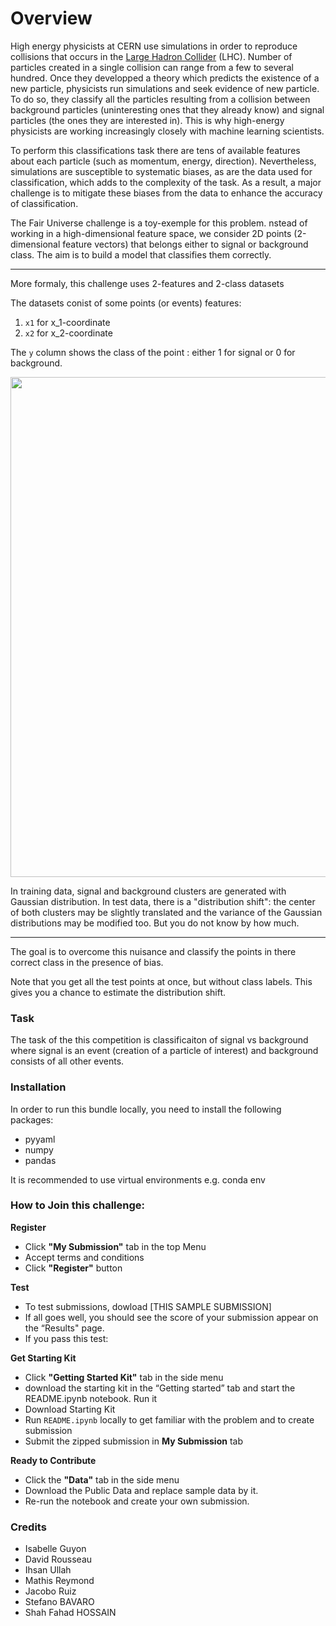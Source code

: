 # Overview

High energy physicists at CERN use simulations in order to reproduce collisions that occurs in the [Large Hadron Collider](https://www.home.cern/science/accelerators/large-hadron-collider) (LHC). Number of particles created in a single collision can range from a few to several hundred. Once they developped a theory which predicts the existence of a new particle, physicists run simulations and seek evidence of new particle. To do so, they classify all the particles resulting from a collision between background particles (uninteresting ones that they already know) and signal particles (the ones they are interested in). This is why high-energy physicists are working increasingly closely with machine learning scientists.

To perform this classifications task there are tens of available features about each particle (such as momentum, energy, direction). Nevertheless, simulations are susceptible to systematic biases, as are the data used for classification, which adds to the complexity of the task. As a result, a major challenge is to mitigate these biases from the data to enhance the accuracy of classification.

The Fair Universe challenge is a toy-exemple for this problem. nstead of working in a high-dimensional feature space, we consider 2D points (2-dimensional feature vectors) that belongs either to signal or background class.  The aim is to build a model that classifies them correctly.
***
More formaly, this challenge uses 2-features and 2-class datasets

The datasets conist of some points (or events) features:
1. `x1` for x_1-coordinate
2. `x2` for x_2-coordinate

The `y` column shows the class of the point : either 1 for signal or 0 for background. 

<img src="https://raw.githubusercontent.com/ihsaan-ullah/fair-universe/master/Competition_Bundle/pages/train_test_plots.png" width=800 > 

In training data, signal and background clusters are generated with Gaussian distribution. In test data, there is a "distribution shift": the center of both clusters may be slightly translated and the variance of the Gaussian distributions may be modified too. But you do not know by how much.
	
***
	
The goal is to overcome this nuisance and classify the points in there correct class in the presence of bias.

Note that you get all the test points at once, but without class labels. This gives you a chance to estimate the distribution shift.




### Task
The task of the this competition is classificaiton of signal vs background where signal is an event (creation of a particle of interest) and background consists of all other events.


### Installation
In order to run this bundle locally, you need to install the following packages:
- pyyaml
- numpy
- pandas

It is recommended to use virtual environments e.g. conda env

### How to Join this challenge:
**Register**  
- Click **"My Submission"** tab in the top Menu
- Accept terms and conditions
- Click **"Register"** button

**Test**  
- To test submissions, dowload [THIS SAMPLE SUBMISSION]
- If all goes well, you should see the score of your submission appear on the “Results" page.
- If you pass this test:

**Get Starting Kit**  
- Click **"Getting Started Kit"** tab in the side menu
- download the starting kit in the “Getting started” tab and start the README.ipynb notebook. Run it 
- Download Starting Kit
- Run `README.ipynb` locally to get familiar with the problem and to create submission
- Submit the zipped submission in **My Submission** tab

**Ready to Contribute**  
- Click the **"Data"** tab in the side menu
- Download the Public Data and replace sample data by it.
- Re-run the notebook and create your own submission.



### Credits
- Isabelle Guyon
- David Rousseau
- Ihsan Ullah
- Mathis Reymond
- Jacobo Ruiz
- Stefano BAVARO
- Shah Fahad HOSSAIN